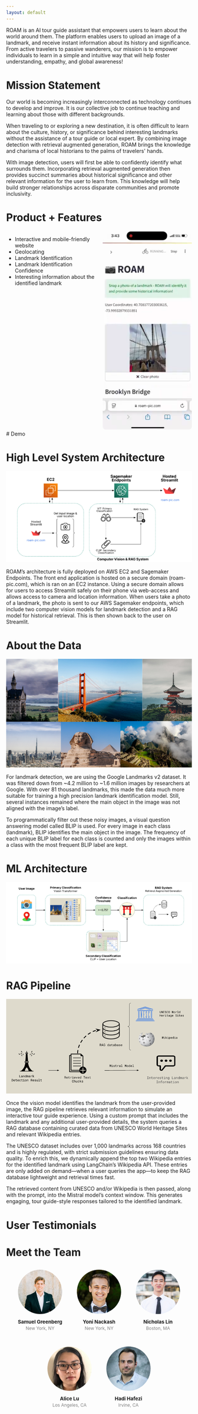 ```yaml
---
layout: default
---
```

ROAM is an AI tour guide assistant that empowers users to learn about the world around them. The platform enables users to upload an image of a landmark, and receive instant information about its history and significance. From active travelers to passive wanderers, our mission is to empower individuals to learn in a simple and intuitive way that will help foster understanding, empathy, and global awareness!

# Mission Statement

Our world is becoming increasingly interconnected as technology continues to develop and improve. It is our collective job to continue teaching and learning about those with different backgrounds.

When traveling to or exploring a new destination, it is often difficult to learn about the culture, history, or significance behind interesting landmarks without the assistance of a tour guide or local expert. By combining image detection with retrieval augmented generation, ROAM brings the knowledge and charisma of local historians to the palms of travelers' hands. 

With image detection, users will first be able to confidently identify what surrounds them. Incorporating retrieval augmented generation then provides succinct summaries about historical significance and other relevant information for the user to learn from. This knowledge will help build stronger relationships across disparate communities and promote inclusivity.

# Product + Features
<div style="display: flex; align-items: flex-start; gap: 20px;">

<div style="flex: 1;">
<ul>
  <li>Interactive and mobile-friendly website</li>
  <li>Geolocating</li>
  <li>Landmark Identification</li>
  <li>Landmark Identification Confidence</li>
  <li>Interesting information about the identified landmark</li>
</ul>
</div>

<div style="flex: 1;">
  <img src="assets/img/product.png" alt="Landmark Example" style="max-width: 100%; height: auto; border-radius: 8px;">
</div>

</div>
# Demo


# High Level System Architecture
![Branching](/assets/img/system_architecture.png)

ROAM’s architecture is fully deployed on AWS EC2 and Sagemaker Endpoints. The front end application is hosted on a secure domain (roam-pic.com), which is ran on an EC2 instance. Using a secure domain allows for users to access Streamlit safely on their phone via web-access and allows access to camera and location information. When users take a photo of a landmark, the photo is sent to our AWS Sagemaker endpoints, which include two computer vision models for landmark detection and a RAG model for historical retrieval. This is then shown back to the user on Streamlit. 


# About the Data
![Branching](/assets/img/landmarks.png)

For landmark detection, we are using the Google Landmarks v2 dataset. It was filtered down from ~4.2 million to ~1.6 million images by researchers at Google. With over 81 thousand landmarks, this made the data much more suitable for training a high precision landmark identification model. Still, several instances remained where the main object in the image was not aligned with the image’s label.

To programmatically filter out these noisy images, a visual question answering model called BLIP is used. For every image in each class (landmark), BLIP identifies the main object in the image. The frequency of each unique BLIP label for each class is counted and only the images within a class with the most frequent BLIP label are kept.

# ML Architecture
![Branching](/assets/img/ml_architecture.png)

# RAG Pipeline
![Branching](/assets/img/RAG_Pipeline.png)

Once the vision model identifies the landmark from the user-provided image, the RAG pipeline retrieves relevant information to simulate an interactive tour guide experience. Using a custom prompt that includes the landmark and any additional user-provided details, the system queries a RAG database containing curated data from UNESCO World Heritage Sites and relevant Wikipedia entries.

The UNESCO dataset includes over 1,000 landmarks across 168 countries and is highly regulated, with strict submission guidelines ensuring data quality. To enrich this, we dynamically append the top two Wikipedia entries for the identified landmark using LangChain’s Wikipedia API. These entries are only added on demand—when a user queries the app—to keep the RAG database lightweight and retrieval times fast.

The retrieved content from UNESCO and/or Wikipedia is then passed, along with the prompt, into the Mistral model’s context window. This generates engaging, tour guide-style responses tailored to the identified landmark.
# User Testimonials
# Meet the Team

<div style="display: flex; justify-content: center; flex-wrap: wrap; gap: 40px; margin-top: 30px;">

  <div style="text-align: center; max-width: 140px;">
    <img src="assets/img/SamHeadshot.png" width="120" style="border-radius: 50%;">
    <p style="margin: 10px 0 0; font-size: 0.95em; font-weight: bold;">Samuel Greenberg</p>
    <p style="margin: 2px 0; font-size: 0.85em; color: gray;">New York, NY</p>
  </div>

  <div style="text-align: center; max-width: 140px;">
    <img src="assets/img/YoniHeadshot.png" width="120" style="border-radius: 50%;">
    <p style="margin: 10px 0 0; font-size: 0.95em;font-weight: bold;">Yoni Nackash</p>
    <p style="margin: 2px 0; font-size: 0.85em; color: gray;">New York, NY</p>
  </div>

  <div style="text-align: center; max-width: 140px;">
    <img src="assets/img/NicholasHeadshot.png" width="120" style="border-radius: 50%;">
    <p style="margin: 10px 0 0; font-size: 0.95em;font-weight: bold;">Nicholas Lin</p>
    <p style="margin: 2px 0; font-size: 0.85em; color: gray;">Boston, MA</p>
  </div>

  <div style="text-align: center; max-width: 140px;">
    <img src="assets/img/AliceHeadshot.png" width="120" style="border-radius: 50%;">
    <p style="margin: 10px 0 0; font-size: 0.95em;font-weight: bold;">Alice Lu</p>
    <p style="margin: 2px 0; font-size: 0.85em; color: gray;">Los Angeles, CA</p>
  </div>

  <div style="text-align: center; max-width: 140px;">
    <img src="assets/img/HadiHeadshot.png" width="120" style="border-radius: 50%;">
    <p style="margin: 10px 0 0; font-size: 0.95em;font-weight: bold;">Hadi Hafezi</p>
    <p style="margin: 2px 0; font-size: 0.85em; color: gray;">Irvine, CA</p>
  </div>

</div>
